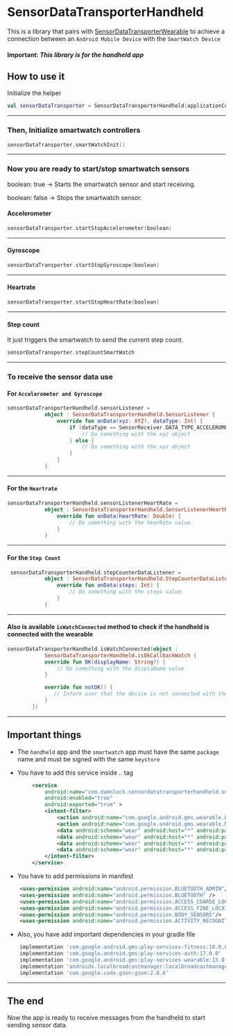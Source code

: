 
# SensorDataTransporterHandheld

This is a library that pairs with [SensorDataTransporterWearable](https://github.com/Alexis-Commits/SensorDataTransporterWearable) to achieve a connection between an `Android Mobile Device` with the `SmartWatch Device`


#### Important: ***This library is for the handheld  app***

## How to use it


Initialize the helper

```kotlin
val sensorDataTransporter = SensorDataTransporterHandheld(applicationContext)
```

***

### Then, Initialize smartwatch controllers


```kotlin
sensorDataTransporter.smartWatchInit()
```
***

### Now you are ready to start/stop smartwatch sensors

boolean: true -> Starts the smartwatch sensor and start receiving.

boolean: false -> Stops the smartwatch sensor.

#### Accelerometer

```kotlin
sensorDataTransporter.startStopAccelerometer(boolean)
```

***

#### Gyroscope

```kotlin
sensorDataTransporter.startStopGyroscope(boolean)
```

***


#### Heartrate

```kotlin
sensorDataTransporter.startStopHeartRate(boolean)
```

***


#### Step count

It just triggers the smartwatch to send the current step count.

```kotlin
sensorDataTransporter.stepCountSmartWatch
```

***


### To receive the sensor data use


#### For `Accelerometer and Gyroscope`

```kotlin
sensorDataTransporterHandheld.sensorListener =
            object : SensorDataTransporterHandheld.SensorListener {
                override fun onData(xyz: XYZ?, dataType: Int) {
                    if (dataType == SensorReceiver.DATA_TYPE_ACCELEROMETER) {
                        // Do something with the xyz object
                    } else {
                        // Do something with the xyz object
                    }
                }
            }

```

***


#### For the `Heartrate`

```kotlin
sensorDataTransporterHandheld.sensorListenerHeartRate = 
            object : SensorDataTransporterHandheld.SensorListenerHeartRate {
                override fun onData(heartRate: Double) {
                    // Do something with the hearRate value.                    
                }
            }
```
***

#### For the `Step Count`

```kotlin
 sensorDataTransporterHandheld.stepCounterDataListener = 
            object : SensorDataTransporterHandheld.StepCounterDataListener {
                override fun onData(steps: Int) {
                    // Do something with the steps value.
                }
            }
```
***

#### Also is available `isWatchConnected` method to check if the handheld is connected with the wearable

```kotlin
sensorDataTransporterHandheld.isWatchConnected(object :
            SensorDataTransporterHandheld.isOkCallbackWatch {
            override fun OK(displayName: String?) {
                // Do something with the displaName value
            }

            override fun notOK() {
               // Inform user that the device is not connected with the smartwatch
            }
        })

```

***


## Important things

 - The `handheld` app and the `smartwatch` app must have the same `package` name and must be signed with the same `keystore`

- You have to add this service inside <application> .. </application> tag

```xml
        <service
            android:name="com.damnluck.sensordatatransporterhandheld.smartwatch.SensorReceiver"
            android:enabled="true"
            android:exported="true" >
            <intent-filter>
                <action android:name="com.google.android.gms.wearable.DATA_CHANGED" />
                <action android:name="com.google.android.gms.wearable.MESSAGE_RECEIVED" />
                <data android:scheme="wear" android:host="*" android:pathPrefix="/dataAccelerometer" />
                <data android:scheme="wear" android:host="*" android:pathPrefix="/dataGyroscope" />
                <data android:scheme="wear" android:host="*" android:pathPrefix="/heartrateData" />
                <data android:scheme="wear" android:host="*" android:pathPrefix="/stepCount" />
            </intent-filter>
        </service>
```

- You have to add permissions in manifest

```xml
    <uses-permission android:name="android.permission.BLUETOOTH_ADMIN"/>
    <uses-permission android:name="android.permission.BLUETOOTH" />
    <uses-permission android:name="android.permission.ACCESS_COARSE_LOCATION" />
    <uses-permission android:name="android.permission.ACCESS_FINE_LOCATION" />
    <uses-permission android:name="android.permission.BODY_SENSORS"/>
    <uses-permission android:name="android.permission.ACTIVITY_RECOGNITION"/>
```

- Also, you have add important dependencies in your gradle file

```groovy
    implementation 'com.google.android.gms:play-services-fitness:18.0.0'
    implementation 'com.google.android.gms:play-services-auth:17.0.0'
    implementation 'com.google.android.gms:play-services-wearable:15.0.0'
    implementation 'androidx.localbroadcastmanager:localbroadcastmanager:1.0.0'
    implementation 'com.google.code.gson:gson:2.8.6'

```

***

## The end


Now the app is ready to receive messages from the handheld to start sending sensor data.